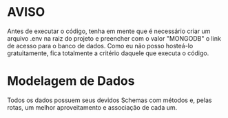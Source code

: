 # AVISO
Antes de executar o código, tenha em mente que é necessário criar um arquivo .env na raiz do projeto e preencher com o valor "MONGODB" o link de acesso para o banco de dados. Como eu não posso hosteá-lo gratuitamente, fica totalmente a critério daquele que executa o código.

# Modelagem de Dados
Todos os dados possuem seus devidos Schemas com métodos e, pelas rotas, um melhor aproveitamento e associação de cada um.
